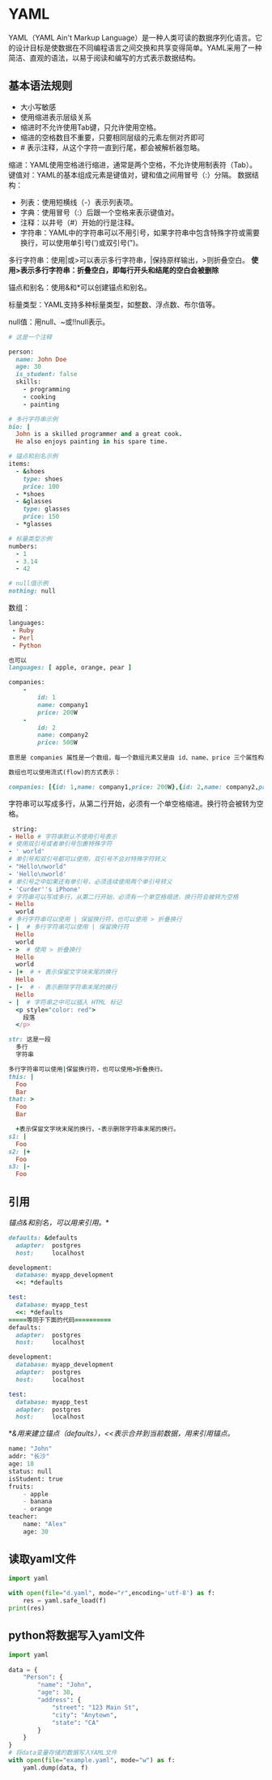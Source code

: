 
# YAML

YAML（YAML Ain't Markup Language）是一种人类可读的数据序列化语言。它的设计目标是使数据在不同编程语言之间交换和共享变得简单。YAML采用了一种简洁、直观的语法，以易于阅读和编写的方式表示数据结构。

## 基本语法规则
- 大小写敏感
- 使用缩进表示层级关系
- 缩进时不允许使用Tab键，只允许使用空格。
- 缩进的空格数目不重要，只要相同层级的元素左侧对齐即可
- \# 表示注释，从这个字符一直到行尾，都会被解析器忽略。

缩进：YAML使用空格进行缩进，通常是两个空格，不允许使用制表符（Tab）。
键值对：YAML的基本组成元素是键值对，键和值之间用冒号（:）分隔。
数据结构：

- 列表：使用短横线（-）表示列表项。
- 字典：使用冒号（:）后跟一个空格来表示键值对。
- 注释：以井号（#）开始的行是注释。
- 字符串：YAML中的字符串可以不用引号，如果字符串中包含特殊字符或需要换行，可以使用单引号(')或双引号(")。

多行字符串：使用|或>可以表示多行字符串，|保持原样输出，>则折叠空白。
**使用>表示多行字符串：折叠空白，即每行开头和结尾的空白会被删除**

锚点和别名：使用&和*可以创建锚点和别名。

标量类型：YAML支持多种标量类型，如整数、浮点数、布尔值等。

null值：用null、~或!!null表示。

```ruby
# 这是一个注释

person:
  name: John Doe
  age: 30
  is_student: false
  skills:
    - programming
    - cooking
    - painting

# 多行字符串示例
bio: |
  John is a skilled programmer and a great cook.
  He also enjoys painting in his spare time.

# 锚点和别名示例
items:
  - &shoes
    type: shoes
    price: 100
  - *shoes
  - &glasses
    type: glasses
    price: 150
  - *glasses

# 标量类型示例
numbers:
  - 1
  - 3.14
  - 42

# null值示例
nothing: null
```


数组：
```ruby
languages:
 - Ruby
 - Perl
 - Python 

也可以
languages: [ apple, orange, pear ]

companies:
    -
        id: 1
        name: company1
        price: 200W
    -
        id: 2
        name: company2
        price: 500W
        
意思是 companies 属性是一个数组，每一个数组元素又是由 id、name、price 三个属性构成。

数组也可以使用流式(flow)的方式表示：

companies: [{id: 1,name: company1,price: 200W},{id: 2,name: company2,price: 500W}]
```

字符串可以写成多行，从第二行开始，必须有一个单空格缩进。换行符会被转为空格。
```ruby
 string:
- Hello # 字符串默认不使用引号表示
# 使用双引号或者单引号包裹特殊字符
- ' world'
# 单引号和双引号都可以使用，双引号不会对特殊字符转义
- "Hello\nworld"
- 'Hello\nworld'
# 单引号之中如果还有单引号，必须连续使用两个单引号转义
- 'Curder''s iPhone'
# 字符串可以写成多行，从第二行开始，必须有一个单空格缩进，换行符会被转为空格
- Hello
  world
# 多行字符串可以使用 | 保留换行符，也可以使用 > 折叠换行
- |  # 多行字符串可以使用 | 保留换行符
  Hello
  world
- >  # 使用 > 折叠换行
  Hello
  world
- |+  # + 表示保留文字块末尾的换行
  Hello
- |-  # - 表示删除字符串末尾的换行
  Hello
- |  # 字符串之中可以插入 HTML 标记
  <p style="color: red">
    段落
  </p>

```


```ruby
str: 这是一段
  多行
  字符串

多行字符串可以使用|保留换行符，也可以使用>折叠换行。
this: |
  Foo
  Bar
that: >
  Foo
  Bar

  +表示保留文字块末尾的换行，-表示删除字符串末尾的换行。
s1: |
  Foo
s2: |+
  Foo
s3: |-
  Foo
```


## 引用
**锚点&和别名*，可以用来引用。**

```ruby
defaults: &defaults
  adapter:  postgres
  host:     localhost

development:
  database: myapp_development
  <<: *defaults

test:
  database: myapp_test
  <<: *defaults
=====等同于下面的代码==========
defaults:
  adapter:  postgres
  host:     localhost

development:
  database: myapp_development
  adapter:  postgres
  host:     localhost

test:
  database: myapp_test
  adapter:  postgres
  host:     localhost
```
**&用来建立锚点（defaults），<<表示合并到当前数据，*用来引用锚点。**




```py
name: "John"
addr: "长沙"
age: 18
status: null
isStudent: true
fruits:
    - apple
    - banana
    - orange
teacher:
    name: "Alex"
    age: 30
```


## 读取yaml文件
```py
import yaml
 
with open(file="d.yaml", mode="r",encoding='utf-8') as f:
    res = yaml.safe_load(f)
print(res)
```


## python将数据写入yaml文件
```py
import yaml
 
data = {
    "Person": {
        "name": "John",
        "age": 30,
        "address": {
            "street": "123 Main St",
            "city": "Anytown",
            "state": "CA"
        }
    }
}
# 将data变量存储的数据写入YAML文件
with open(file="example.yaml", mode="w") as f:
    yaml.dump(data, f)
```

